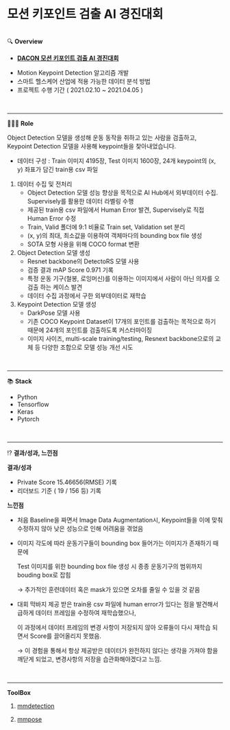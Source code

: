 # 모션 키포인트 검출 AI 경진대회

<br>🔍 **Overview**

* [**DACON 모션 키포인트 검출 AI 경진대회**](https://dacon.io/competitions/official/235701/overview/)

- Motion Keypoint Detection 알고리즘 개발
- 스마트 헬스케어 산업에 적용 가능한 데이터 분석 방법
- 프로젝트 수행 기간 ( 2021.02.10 ~ 2021.04.05 )

<br>

---

👨🏻‍💻 **Role**

Object Detection 모델을 생성해 운동 동작을 취하고 있는 사람을 검출하고, Keypoint Detection 모델을 사용해 keypoint들을 찾아내었습니다.

- 데이터 구성 : Train 이미지 4195장, Test 이미지 1600장, 24개 keypoint의 (x, y) 좌표가 담긴 train용 csv 파일

1. 데이터 수집 및 전처리
   - Object Detection 모델 성능 향상을 목적으로 AI Hub에서 외부데이터 수집. Supervisely를 활용한 데이터 라벨링 수행
   - 제공된 train용 csv 파일에서 Human Error 발견, Supervisely로 직접 Human Error 수정
   - Train, Valid 폴더에 9:1 비율로 Train set, Validation set 분리
   - (x, y)의 최대, 최소값을 이용하여 객체마다의 bounding box file 생성
   - SOTA 모형 사용을 위해 COCO format 변환
2. Object Detection 모델 생성
   - Resnet backbone의 DetectoRS 모델 사용
   - 검증 결과 mAP Score 0.971 기록
   - 특정 운동 기구(철봉, 로잉머신)를 이용하는 이미지에서 사람이 아닌 의자를 오검출 하는 케이스 발견
   - 데이터 수집 과정에서 구한 외부데이터로 재학습
3. Keypoint Detection 모델 생성
   - DarkPose 모델 사용
   - 기존 COCO Keypoint Dataset이 17개의 포인트를 검출하는 목적으로 하기 때문에 24개의 포인트를 검출하도록 커스터마이징
   - 이미지 사이즈, multi-scale training/testing, Resnext backbone으로의 교체 등 다양한 조합으로 모델 성능 개선 시도

<br>

---

📚 **Stack**

- Python
- Tensorflow
- Keras
- Pytorch

<br>

---

⁉️ **결과/성과, 느낀점**

**결과/성과**

- Private Score 15.46656(RMSE) 기록
- 리더보드 기준 ( 19 / 156 등) 기록

**느낀점**

- 처음 Baseline을 짜면서 Image Data Augmentation시, Keypoint들을 이에 맞춰 수정하지 않아 낮은 성능으로 인해 어려움을 겪었음

- 이미지 각도에 따라 운동기구들이 bounding box 들어가는 이미지가 존재하기 때문에

  Test 이미지를 위한 bounding box file 생성 시 종종 운동기구의 범위까지 bouding box로 잡힘

  → 추가적인 훈련데이터 혹은 mask가 있으면 오차를 줄일 수 있을 것 같음

- 대회 막바지 제공 받은 train용 csv 파일에 human error가 있다는 점을 발견해서 급하게 데이터 프레임을 수정하여 재학습했으나,

  이 과정에서 데이터 프레임의 변경 사항이 저장되지 않아 오류들이 다시 재학습 되면서 Score를 끌어올리지 못했음.

  → 이 경험을 통해서 항상 제공받은 데이터가 완전하지 않다는 생각을 가져야 함을 깨닫게 되었고,  변경사항의 저장을 습관화해야겠다고 느낌.

<br>

---

**ToolBox**

1. [mmdetection](https://github.com/open-mmlab/mmdetection)

2. [mmpose](https://github.com/open-mmlab)